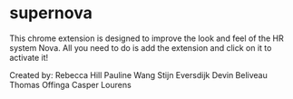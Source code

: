 # supernova

This chrome extension is designed to improve the look and feel of the HR system Nova. All you need to do is add the extension and click on it to activate it!

Created by:
Rebecca Hill
Pauline Wang
Stijn Eversdijk
Devin Beliveau
Thomas Offinga
Casper Lourens